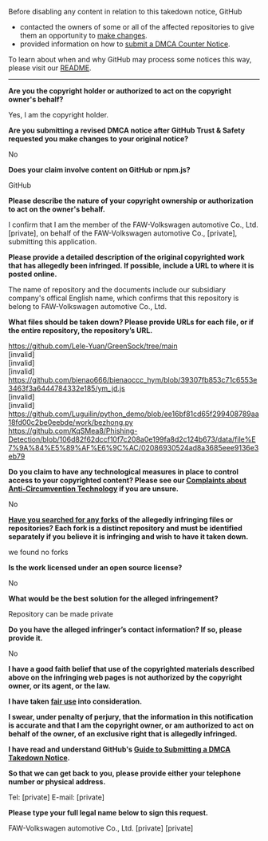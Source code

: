 Before disabling any content in relation to this takedown notice, GitHub
- contacted the owners of some or all of the affected repositories to give them an opportunity to [make changes](https://docs.github.com/en/github/site-policy/dmca-takedown-policy#a-how-does-this-actually-work).
- provided information on how to [submit a DMCA Counter Notice](https://docs.github.com/en/articles/guide-to-submitting-a-dmca-counter-notice).

To learn about when and why GitHub may process some notices this way, please visit our [README](https://github.com/github/dmca/blob/master/README.md#anatomy-of-a-takedown-notice).

---

**Are you the copyright holder or authorized to act on the copyright owner's behalf?**

Yes, I am the copyright holder.

**Are you submitting a revised DMCA notice after GitHub Trust & Safety requested you make changes to your original notice?**

No

**Does your claim involve content on GitHub or npm.js?**

GitHub

**Please describe the nature of your copyright ownership or authorization to act on the owner's behalf.**

I confirm that I am the member of the FAW-Volkswagen automotive Co., Ltd.[private], on behalf of the FAW-Volkswagen automotive Co., [private], submitting this application.

**Please provide a detailed description of the original copyrighted work that has allegedly been infringed. If possible, include a URL to where it is posted online.**

The name of repository and the documents include our subsidiary company's offical English name, which confirms that this repository is belong to FAW-Volkswagen automotive Co., Ltd.

**What files should be taken down? Please provide URLs for each file, or if the entire repository, the repository’s URL.**

https://github.com/Lele-Yuan/GreenSock/tree/main   
[invalid]  
[invalid]  
[invalid]  
https://github.com/bienao666/bienaoccc_hym/blob/39307fb853c71c6553e3463f3a6444784332e185/ym_jd.js  
[invalid]  
[invalid]  
https://github.com/Luguilin/python_demo/blob/ee16bf81cd65f299408789aa18fd00c2be0eebde/work/bezhong.py  
https://github.com/KqSMea8/Phishing-Detection/blob/106d82f62dccf10f7c208a0e199fa8d2c124b673/data/file%E7%9A%84%E5%89%AF%E6%9C%AC/02086930524ad8a3685eee9136e3eb79

**Do you claim to have any technological measures in place to control access to your copyrighted content? Please see our <a href="https://docs.github.com/articles/guide-to-submitting-a-dmca-takedown-notice#complaints-about-anti-circumvention-technology">Complaints about Anti-Circumvention Technology</a> if you are unsure.**

No

**<a href="https://docs.github.com/articles/dmca-takedown-policy#b-what-about-forks-or-whats-a-fork">Have you searched for any forks</a> of the allegedly infringing files or repositories? Each fork is a distinct repository and must be identified separately if you believe it is infringing and wish to have it taken down.**

we found no forks

**Is the work licensed under an open source license?**

No

**What would be the best solution for the alleged infringement?**

Repository can be made private

**Do you have the alleged infringer’s contact information? If so, please provide it.**

No

**I have a good faith belief that use of the copyrighted materials described above on the infringing web pages is not authorized by the copyright owner, or its agent, or the law.**

**I have taken <a href="https://www.lumendatabase.org/topics/22">fair use</a> into consideration.**

**I swear, under penalty of perjury, that the information in this notification is accurate and that I am the copyright owner, or am authorized to act on behalf of the owner, of an exclusive right that is allegedly infringed.**

**I have read and understand GitHub's <a href="https://docs.github.com/articles/guide-to-submitting-a-dmca-takedown-notice/">Guide to Submitting a DMCA Takedown Notice</a>.**

**So that we can get back to you, please provide either your telephone number or physical address.**

Tel: [private] E-mail: [private]

**Please type your full legal name below to sign this request.**

FAW-Volkswagen automotive Co., Ltd. [private] [private]
